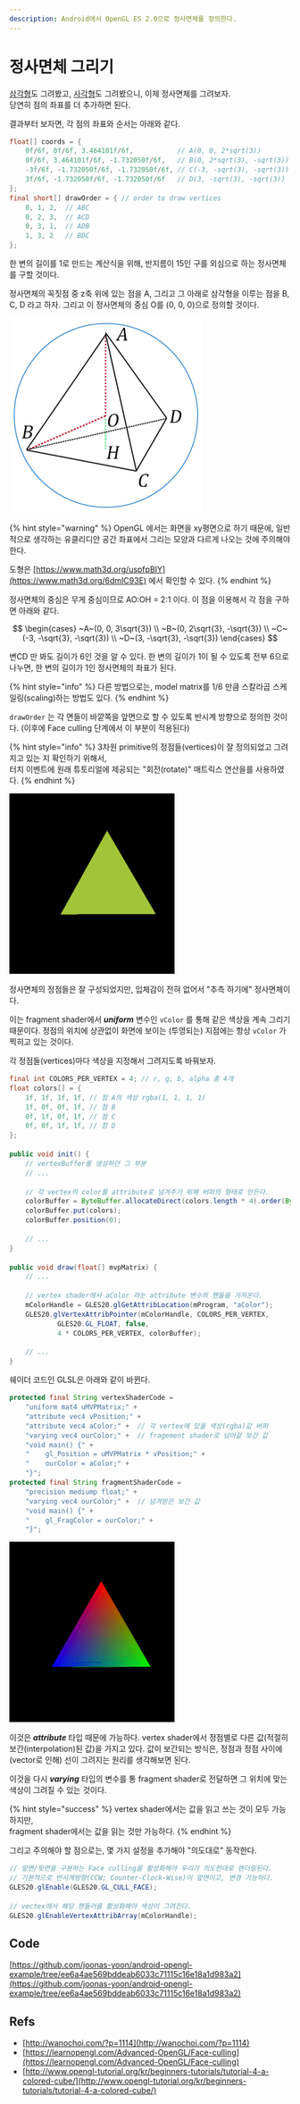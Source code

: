 ```yaml
---
description: Android에서 OpenGL ES 2.0으로 정사면체를 정의한다.
---
```


# 정사면체 그리기

[삼각형](draw-triangle.md)도 그려봤고, [사각형](undefined-1.md)도 그려봤으니, 이제 정사면체를 그려보자.  
당연히 점의 좌표를 더 추가하면 된다.

결과부터 보자면, 각 점의 좌표와 순서는 아래와 같다.

```java
float[] coords = {
    0f/6f, 0f/6f, 3.464101f/6f,           // A(0, 0, 2*sqrt(3))
    0f/6f, 3.464101f/6f, -1.732050f/6f,   // B(0, 2*sqrt(3), -sqrt(3))
    -3f/6f, -1.732050f/6f, -1.732050f/6f, // C(-3, -sqrt(3), -sqrt(3))
    3f/6f, -1.732050f/6f, -1.732050f/6f   // D(3, -sqrt(3), -sqrt(3))
};
final short[] drawOrder = { // order to draw vertices
    0, 1, 2,  // ABC
    0, 2, 3,  // ACD
    0, 3, 1,  // ADB
    1, 3, 2   // BDC
};
```

한 변의 길이를 1로 만드는 계산식을 위해, 반지름이 15인 구를 외심으로 하는 정사면체를 구할 것이다.

정사면체의 꼭짓점 중 z축 위에 있는 점을 A, 그리고 그 아래로 삼각형을 이루는 점을 B, C, D 라고 하자. 그리고 이 정사면체의 중심 O를 \(0, 0, 0\)으로 정의할 것이다.

![](../../.gitbook/assets/image%20%288%29.png)

{% hint style="warning" %}
OpenGL 에서는 화면을 xy평면으로 하기 때문에, 일반적으로 생각하는 유클리디안 공간 좌표에서 그리는 모양과 다르게 나오는 것에 주의해야 한다.

도형은 [https://www.math3d.org/uspfpBIY](https://www.math3d.org/6dmIC93E) 에서 확인할 수 있다.
{% endhint %}

정사면체의 중심은 무게 중심이므로 AO:OH = 2:1 이다. 이 점을 이용해서 각 점을 구하면 아래와 같다.

$$
\begin{cases}
~A~(0, 0, 3\sqrt{3}) \\
~B~(0, 2\sqrt{3}, -\sqrt{3}) \\
~C~(-3, -\sqrt{3}, -\sqrt{3}) \\
~D~(3, -\sqrt{3}, -\sqrt{3})
\end{cases}
$$

변CD 만 봐도 길이가 6인 것을 알 수 있다. 한 변의 길이가 1이 될 수 있도록 전부 6으로 나누면, 한 변의 길이가 1인 정사면체의 좌표가 된다.

{% hint style="info" %}
다른 방법으로는, model matrix를 1/6 만큼 스칼라곱 스케일링\(scaling\)하는 방법도 있다.
{% endhint %}

`drawOrder` 는 각 면들이 바깥쪽을 앞면으로 할 수 있도록 반시계 방향으로 정의한 것이다. \(이후에 Face culling 단계에서 이 부분이 적용된다\)

{% hint style="info" %}
3차원 primitive의 정점들\(vertices\)이 잘 정의되었고 그려지고 있는 지 확인하기 위해서,  
터치 이벤트에 원래 튜토리얼에 제공되는 "회전\(rotate\)" 매트릭스 연산을를 사용하였다.
{% endhint %}

![](../../.gitbook/assets/fragtetrahedron.gif)

정사면체의 정점들은 잘 구성되었지만, 입체감이 전혀 없어서 "추측 하기에" 정사면체이다.

이는 fragment shader에서 _**uniform**_ 변수인 `vColor` 를 통해 같은 색상을 계속 그리기 때문이다. 정점의 위치에 상관없이 화면에 보이는 \(투영되는\) 지점에는 항상 `vColor` 가 찍히고 있는 것이다.

각 정점들\(vertices\)마다 색상을 지정해서 그려지도록 바꿔보자.

```java
final int COLORS_PER_VERTEX = 4; // r, g, b, alpha 총 4개
float colors[] = {
    1f, 1f, 1f, 1f, // 점 A의 색상 rgba(1, 1, 1, 1)
    1f, 0f, 0f, 1f, // 점 B
    0f, 1f, 0f, 1f, // 점 C
    0f, 0f, 1f, 1f, // 점 D
};

public void init() {
    // vertexBuffer를 생성하던 그 부분
    // ...
    
    // 각 vectex의 color를 attribute로 넘겨주기 위해 버퍼의 형태로 만든다.
    colorBuffer = ByteBuffer.allocateDirect(colors.length * 4).order(ByteOrder.nativeOrder()).asFloatBuffer();
    colorBuffer.put(colors);
    colorBuffer.position(0);
    
    // ...
}

public void draw(float[] mvpMatrix) {
    // ...

    // vertex shader에서 aColor 라는 attribute 변수의 핸들을 가져온다.
    mColorHandle = GLES20.glGetAttribLocation(mProgram, "aColor");
    GLES20.glVertexAttribPointer(mColorHandle, COLORS_PER_VERTEX,
            GLES20.GL_FLOAT, false,
            4 * COLORS_PER_VERTEX, colorBuffer);
    
    // ...
}
```

쉐이더 코드인 GLSL은 아래와 같이 바뀐다.

```java
protected final String vertexShaderCode =
    "uniform mat4 uMVPMatrix;" +
    "attribute vec4 vPosition;" +
    "attribute vec4 aColor;" +  // 각 vertex에 있을 색상(rgba)값 버퍼
    "varying vec4 ourColor;" +  // fragement shader로 넘어갈 보간 값
    "void main() {" +
    "    gl_Position = uMVPMatrix * vPosition;" +
    "    ourColor = aColor;" +
    "}";
protected final String fragmentShaderCode =
    "precision mediump float;" +
    "varying vec4 ourColor;" +  // 넘겨받은 보간 값
    "void main() {" +
    "    gl_FragColor = ourColor;" +
    "}";
```

![](../../.gitbook/assets/coloredtetrahedron.gif)

이것은 _**attribute**_ 타입 때문에 가능하다. vertex shader에서 정점별로 다른 값\(적절히 보간\(interpolation\)된 값\)을 가지고 있다. 값이 보간되는 방식은, 정점과 정점 사이에 \(vector로 인해\) 선이 그려지는 원리를 생각해보면 된다.

이것을 다시 _**varying**_ 타입의 변수를 통 fragment shader로 전달하면 그 위치에 맞는 색상이 그려질 수 있는 것이다.

{% hint style="success" %}
vertex shader에서는 값을 읽고 쓰는 것이 모두 가능하지만,  
fragment shader에서는 값을 읽는 것만 가능하다.
{% endhint %}

그리고 주의해야 할 점으로는, 몇 가지 설정을 추가해야 "의도대로" 동작한다.

```java
// 앞면/뒷면을 구분하는 Face culling을 활성화해야 우리가 의도한대로 렌더링된다.
// 기본적으로 반시계방향(CCW; Counter-Clock-Wise)이 앞면이고, 변경 가능하다.
GLES20.glEnable(GLES20.GL_CULL_FACE);

// vectex에서 해당 핸들러를 활성화해야 색상이 그려진다.
GLES20.glEnableVertexAttribArray(mColorHandle);
```

## Code

[https://github.com/joonas-yoon/android-opengl-example/tree/ee6a4ae569bddeab6033c71115c16e18a1d983a2](https://github.com/joonas-yoon/android-opengl-example/tree/ee6a4ae569bddeab6033c71115c16e18a1d983a2)

## Refs

* [http://wanochoi.com/?p=1114](http://wanochoi.com/?p=1114)
* [https://learnopengl.com/Advanced-OpenGL/Face-culling](https://learnopengl.com/Advanced-OpenGL/Face-culling)
* [http://www.opengl-tutorial.org/kr/beginners-tutorials/tutorial-4-a-colored-cube/](http://www.opengl-tutorial.org/kr/beginners-tutorials/tutorial-4-a-colored-cube/)

